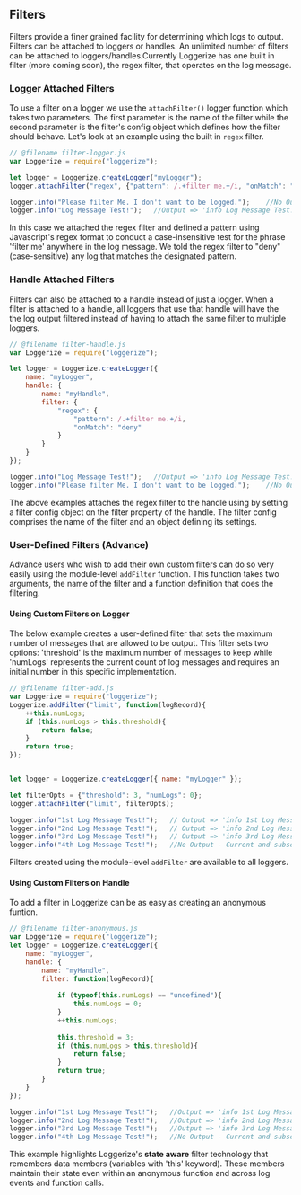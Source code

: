 
## Filters

Filters provide a finer grained facility for determining which logs to output. 
Filters can be attached to loggers or handles.  An unlimited number of filters 
can be attached to loggers/handles.Currently Loggerize has one built in filter 
(more coming soon), the regex filter, that operates on the log message.

### Logger Attached Filters

To use a filter on a logger we use the `attachFilter()` logger function which 
takes two parameters. The first parameter is the name of the filter while the 
second parameter is the filter's config object which defines how the filter 
should behave. Let's look at an example using the built in `regex` filter.

```javascript
// @filename filter-logger.js
var Loggerize = require("loggerize");

let logger = Loggerize.createLogger("myLogger");
logger.attachFilter("regex", {"pattern": /.+filter me.+/i, "onMatch": "deny"});	//Set severity to the 'warn' level (numeric severity == 1). Uses the npm levelMapper by default

logger.info("Please filter Me. I don't want to be logged.");	//No Output
logger.info("Log Message Test!");	//Output => 'info Log Message Test!'
```

In this case we attached the regex filter and defined a pattern using Javascript's 
regex format to conduct a case-insensitive test for the phrase 'filter me' anywhere 
in the log message. We told the regex filter to "deny" (case-sensitive) any log 
that matches the designated pattern.

### Handle Attached Filters

Filters can also be attached to a handle instead of just a logger. When a filter is 
attached to a handle, all loggers that use that handle will have the the log output 
filtered instead of having to attach the same filter to multiple loggers.

```javascript
// @filename filter-handle.js
var Loggerize = require("loggerize");

let logger = Loggerize.createLogger({
	name: "myLogger",
	handle: {
		name: "myHandle",
		filter: { 
			"regex": {
				"pattern": /.+filter me.+/i, 
				"onMatch": "deny"
			}
		}
	}
});

logger.info("Log Message Test!");	//Output => 'info Log Message Test!'
logger.info("Please filter Me. I don't want to be logged.");	//No Output
```

The above examples attaches the regex filter to the handle using by setting a 
filter config object on the filter property of the handle. The filter config 
comprises the name of the filter and an object defining its settings.

### User-Defined Filters (Advance)

Advance users who wish to add their own custom filters can do so very easily 
using the module-level `addFilter` function. This function takes two arguments, 
the name of the filter and a function definition that does the filtering.

#### Using Custom Filters on Logger

The below example creates a user-defined filter that sets the maximum number 
of messages that are allowed to be output. This filter sets two options: 
'threshold' is the maximum number of messages to keep while 'numLogs' 
represents the current count of log messages and requires an initial number 
in this specific implementation.

```javascript
// @filename filter-add.js
var Loggerize = require("loggerize");
Loggerize.addFilter("limit", function(logRecord){
	++this.numLogs;
	if (this.numLogs > this.threshold){
		return false;
	}
	return true;
});


let logger = Loggerize.createLogger({ name: "myLogger" });

let filterOpts = {"threshold": 3, "numLogs": 0};
logger.attachFilter("limit", filterOpts);

logger.info("1st Log Message Test!");	// Output => 'info 1st Log Message Test!'
logger.info("2nd Log Message Test!");	// Output => 'info 2nd Log Message Test!'
logger.info("3rd Log Message Test!");	// Output => 'info 3rd Log Message Test!'
logger.info("4th Log Message Test!");	//No Output - Current and subsequent messages are filtered
```

Filters created using the module-level `addFilter` are available to all loggers.

#### Using Custom Filters on Handle

To add a filter in Loggerize can be as easy as creating an anonymous funtion.

```javascript
// @filename filter-anonymous.js
var Loggerize = require("loggerize");
let logger = Loggerize.createLogger({
	name: "myLogger",
	handle: {
		name: "myHandle",
		filter: function(logRecord){
			
			if (typeof(this.numLogs) == "undefined"){
				this.numLogs = 0;
			}
			++this.numLogs;
			
			this.threshold = 3;
			if (this.numLogs > this.threshold){
				return false;
			}
			return true;
		}
	}
});

logger.info("1st Log Message Test!");	//Output => 'info 1st Log Message Test!'
logger.info("2nd Log Message Test!");	//Output => 'info 2nd Log Message Test!'
logger.info("3rd Log Message Test!");	//Output => 'info 3rd Log Message Test!'
logger.info("4th Log Message Test!");	//No Output - Current and subsequent messages are filtered
```

This example highlights Loggerize's **state aware** filter technology that 
remembers data members (variables with 'this' keyword). These members maintain 
their state even within an anonymous function and across log events and function 
calls.




